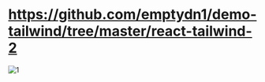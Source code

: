 # https://github.com/emptydn1/demo-tailwind/tree/master/react-tailwind-2

![1](https://user-images.githubusercontent.com/39210418/166107182-9ddc9f2c-1148-406a-8010-d7a01434d5ad.png)
